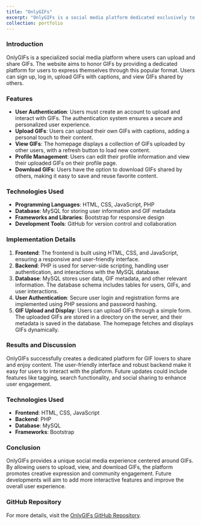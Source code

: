 ```yaml
---
title: "OnlyGIFs"
excerpt: "OnlyGIFs is a social media platform dedicated exclusively to GIFs. It allows users to upload, view, and download GIFs with captions, creating a unique space for sharing and enjoying GIF content."
collection: portfolio
---
```


### Introduction
OnlyGIFs is a specialized social media platform where users can upload and share GIFs. The website aims to honor GIFs by providing a dedicated platform for users to express themselves through this popular format. Users can sign up, log in, upload GIFs with captions, and view GIFs shared by others.

### Features

- **User Authentication**: Users must create an account to upload and interact with GIFs. The authentication system ensures a secure and personalized user experience.
- **Upload GIFs**: Users can upload their own GIFs with captions, adding a personal touch to their content.
- **View GIFs**: The homepage displays a collection of GIFs uploaded by other users, with a refresh button to load new content.
- **Profile Management**: Users can edit their profile information and view their uploaded GIFs on their profile page.
- **Download GIFs**: Users have the option to download GIFs shared by others, making it easy to save and reuse favorite content.

### Technologies Used

- **Programming Languages**: HTML, CSS, JavaScript, PHP
- **Database**: MySQL for storing user information and GIF metadata
- **Frameworks and Libraries**: Bootstrap for responsive design
- **Development Tools**: GitHub for version control and collaboration

### Implementation Details

1. **Frontend**: The frontend is built using HTML, CSS, and JavaScript, ensuring a responsive and user-friendly interface.
2. **Backend**: PHP is used for server-side scripting, handling user authentication, and interactions with the MySQL database.
3. **Database**: MySQL stores user data, GIF metadata, and other relevant information. The database schema includes tables for users, GIFs, and user interactions.
4. **User Authentication**: Secure user login and registration forms are implemented using PHP sessions and password hashing.
5. **GIF Upload and Display**: Users can upload GIFs through a simple form. The uploaded GIFs are stored in a directory on the server, and their metadata is saved in the database. The homepage fetches and displays GIFs dynamically.

### Results and Discussion
OnlyGIFs successfully creates a dedicated platform for GIF lovers to share and enjoy content. The user-friendly interface and robust backend make it easy for users to interact with the platform. Future updates could include features like tagging, search functionality, and social sharing to enhance user engagement.

### Technologies Used
- **Frontend**: HTML, CSS, JavaScript
- **Backend**: PHP
- **Database**: MySQL
- **Frameworks**: Bootstrap

### Conclusion
OnlyGIFs provides a unique social media experience centered around GIFs. By allowing users to upload, view, and download GIFs, the platform promotes creative expression and community engagement. Future developments will aim to add more interactive features and improve the overall user experience.

### GitHub Repository
For more details, visit the [OnlyGIFs GitHub Repository](https://github.com/VaradhKaushik/OnlyGIFs).
